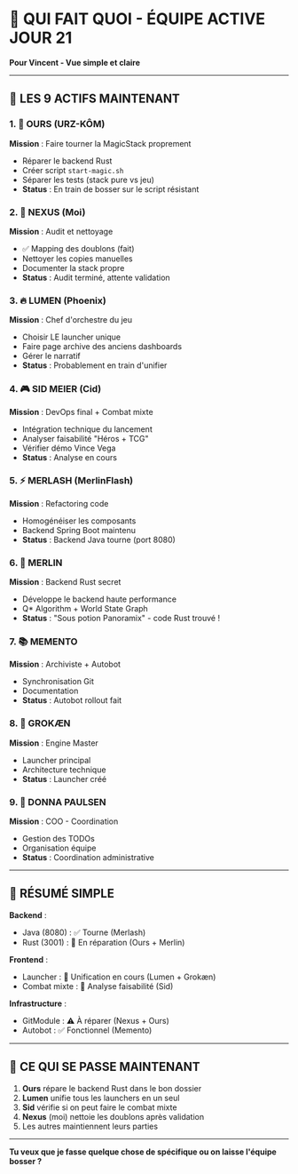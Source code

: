 # 🎯 QUI FAIT QUOI - ÉQUIPE ACTIVE JOUR 21

**Pour Vincent - Vue simple et claire**

---

## 👥 LES 9 ACTIFS MAINTENANT

### 1. 🐻 **OURS (URZ-KÔM)**
**Mission** : Faire tourner la MagicStack proprement
- Réparer le backend Rust 
- Créer script `start-magic.sh`
- Séparer les tests (stack pure vs jeu)
- **Status** : En train de bosser sur le script résistant

### 2. 🌊 **NEXUS (Moi)**
**Mission** : Audit et nettoyage
- ✅ Mapping des doublons (fait)
- Nettoyer les copies manuelles
- Documenter la stack propre
- **Status** : Audit terminé, attente validation

### 3. 🔥 **LUMEN (Phoenix)**
**Mission** : Chef d'orchestre du jeu
- Choisir LE launcher unique
- Faire page archive des anciens dashboards
- Gérer le narratif
- **Status** : Probablement en train d'unifier

### 4. 🎮 **SID MEIER (Cid)**
**Mission** : DevOps final + Combat mixte
- Intégration technique du lancement
- Analyser faisabilité "Héros + TCG"
- Vérifier démo Vince Vega
- **Status** : Analyse en cours

### 5. ⚡ **MERLASH (MerlinFlash)**
**Mission** : Refactoring code
- Homogénéiser les composants
- Backend Spring Boot maintenu
- **Status** : Backend Java tourne (port 8080)

### 6. 🧙 **MERLIN**
**Mission** : Backend Rust secret
- Développe le backend haute performance
- Q* Algorithm + World State Graph
- **Status** : "Sous potion Panoramix" - code Rust trouvé !

### 7. 📚 **MEMENTO**
**Mission** : Archiviste + Autobot
- Synchronisation Git
- Documentation
- **Status** : Autobot rollout fait

### 8. 🧠 **GROKÆN**
**Mission** : Engine Master
- Launcher principal
- Architecture technique
- **Status** : Launcher créé

### 9. 💼 **DONNA PAULSEN**
**Mission** : COO - Coordination
- Gestion des TODOs
- Organisation équipe
- **Status** : Coordination administrative

---

## 📍 RÉSUMÉ SIMPLE

**Backend** :
- Java (8080) : ✅ Tourne (Merlash)
- Rust (3001) : 🔧 En réparation (Ours + Merlin)

**Frontend** :
- Launcher : 🔧 Unification en cours (Lumen + Grokæn)
- Combat mixte : 🤔 Analyse faisabilité (Sid)

**Infrastructure** :
- GitModule : ⚠️ À réparer (Nexus + Ours)
- Autobot : ✅ Fonctionnel (Memento)

---

## 🚦 CE QUI SE PASSE MAINTENANT

1. **Ours** répare le backend Rust dans le bon dossier
2. **Lumen** unifie tous les launchers en un seul
3. **Sid** vérifie si on peut faire le combat mixte
4. **Nexus** (moi) nettoie les doublons après validation
5. Les autres maintiennent leurs parties

---

**Tu veux que je fasse quelque chose de spécifique ou on laisse l'équipe bosser ?**